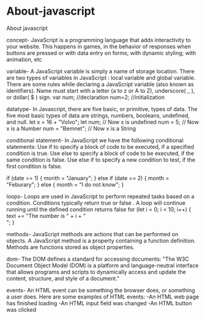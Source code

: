 # About-javascript
About javascript

concept-
JavaScript is a programming language that adds interactivity to your website. This happens in games, in the behavior of responses when buttons are pressed or with data entry on forms; with dynamic styling; with animation, etc

variable- 
A JavaScript variable is simply a name of storage location. There are two types of variables in JavaScript : local variable and global variable. There are some rules while declaring a JavaScript variable (also known as identifiers). Name must start with a letter (a to z or A to Z), underscore( _ ), or dollar( $ ) sign.
var num; //declaration
num=2; //initialization 

datatype-
In Javascript, there are five basic, or primitive, types of data. The five most basic types of data are strings, numbers, booleans, undefined, and null.
let x = 16 + "Volvo";
let num;           // Now x is undefined
num = 5;           // Now x is a Number
num = "Bemnet";      // Now x is a String

conditional statement-
In JavaScript we have the following conditional statements: Use if to specify a block of code to be executed, if a specified condition is true. Use else to specify a block of code to be executed, if the same condition is false. Use else if to specify a new condition to test, if the first condition is false.

if (date == 1) {
  month = "January";
} else if (date == 2) {
  month = "Feburary";
} else {
  month = "I do not know";
}

loops-
Loops are used in JavaScript to perform repeated tasks based on a condition. Conditions typically return true or false . A loop will continue running until the defined condition returns false 
for (let i = 0; i < 10; i++) {
  text += "The number is " + i + "<br>";
}

methods-
JavaScript methods are actions that can be performed on objects. A JavaScript method is a property containing a function definition. Methods are functions stored as object properties.

dom-
The DOM defines a standard for accessing documents: "The W3C Document Object Model (DOM) is a platform and language-neutral interface that allows programs and scripts to dynamically access and update the content, structure, and style of a document."

events-
An HTML event can be something the browser does, or something a user does.
Here are some examples of HTML events:
-An HTML web page has finished loading
-An HTML input field was changed
-An HTML button was clicked
